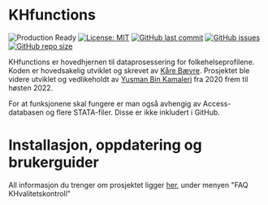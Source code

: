 # KHfunctions

![Production Ready](https://img.shields.io/badge/status-Production%20Ready-blue.svg)
[![License: MIT](https://img.shields.io/badge/License-MIT-green.svg)](https://opensource.org/licenses/MIT)
[![GitHub last commit](https://img.shields.io/github/last-commit/helseprofil/khfunctions)](https://github.com/helseprofil/khfunctions/commits)
[![GitHub issues](https://img.shields.io/github/issues/helseprofil/khfunctions)](https://github.com/helseprofil/khfunctions/issues)
[![GitHub repo size](https://img.shields.io/github/repo-size/helseprofil/khfunctions)](https://github.com/helseprofil/khfunctions)


KHfunctions er hovedhjernen til dataprosessering for folkehelseprofilene. Koden er hovedsakelig utviklet og skrevet av [Kåre Bævre](https://www.fhi.no/om/organisasjon/helse-og-ulikhet/kare-bavre/). Prosjektet ble videre utviklet og vedlikeholdt av [Yusman Bin Kamaleri](https://www.fhi.no/om/organisasjon/helse-og-ulikhet/yusman-bin-kamaleri/) fra 2020 frem til høsten 2022. 

For at funksjonene skal fungere er man også avhengig av Access-databasen og flere STATA-filer. Disse er ikke inkludert i GitHub. 

# Installasjon, oppdatering og brukerguider

All informasjon du trenger om prosjektet ligger [her](https://helseprofil.github.io/faq-khfunctions.html), under menyen "FAQ KHvalitetskontroll"

